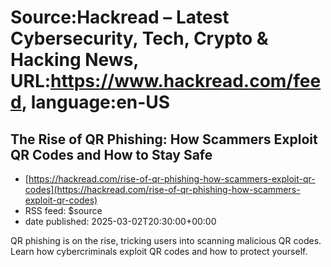 # Source:Hackread – Latest Cybersecurity, Tech, Crypto & Hacking News, URL:https://www.hackread.com/feed, language:en-US

## The Rise of QR Phishing: How Scammers Exploit QR Codes and How to Stay Safe
 - [https://hackread.com/rise-of-qr-phishing-how-scammers-exploit-qr-codes](https://hackread.com/rise-of-qr-phishing-how-scammers-exploit-qr-codes)
 - RSS feed: $source
 - date published: 2025-03-02T20:30:00+00:00

QR phishing is on the rise, tricking users into scanning malicious QR codes. Learn how cybercriminals exploit QR codes and how to protect yourself.

